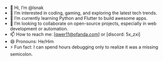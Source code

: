 - 👋 Hi, I’m @lsnak
- 👀 I’m interested in coding, gaming, and exploring the latest tech trends.
- 🌱 I’m currently learning Python and Flutter to build awesome apps.
- 💞️ I’m looking to collaborate on open-source projects, especially in web development or automation.
- 📫 How to reach me: [qwer11@ofanda.com] or [discord: 5x_zxi]
- 😄 Pronouns: He/Him
- ⚡ Fun fact: I can spend hours debugging only to realize it was a missing semicolon.

